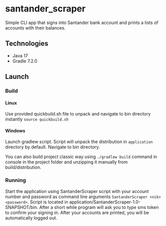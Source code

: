 # santander_scraper

Simple CLI app that signs into Santander bank account and prints a lists of accounts with their balances.

## Technologies
* Java 17
* Gradle 7.2.0

## Launch
### Build
#### Linux
Use provided quickbuild.sh file to unpack and navigate to bin directory instantly `source quickbuild.sh`
#### Windows
Launch gradlew script. Script will unpack the distribution in `application` directory by default. Navigate to bin
directory.

You can also build project classic way using `./gradlew build` command in console in the project folder and unzipping it 
manually from build/distribution.

### Running
Start the application using SantanderScraper script with your account number and password as command line arguments
`SantanderScraper <nik> <password>`. Script is located in application/SantanderScraper-1.0-SNAPSHOT/bin.
After a short while program will ask you to type sms token to confirm your signing in.
After your accounts are printed, you will be automatically logged out.